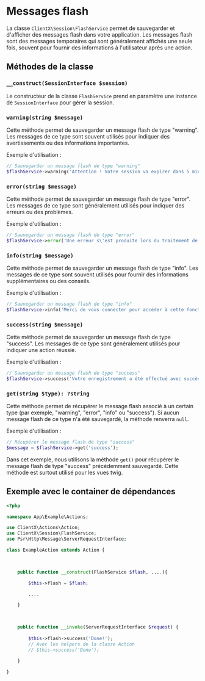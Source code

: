 # Messages flash
La classe `ClientX\Session\FlashService` permet de sauvegarder et d'afficher des messages flash dans votre application. Les messages flash sont des messages temporaires qui sont généralement affichés une seule fois, souvent pour fournir des informations à l'utilisateur après une action.

## Méthodes de la classe

### `__construct(SessionInterface $session)`

Le constructeur de la classe `FlashService` prend en paramètre une instance de `SessionInterface` pour gérer la session.

### `warning(string $message)`

Cette méthode permet de sauvegarder un message flash de type "warning". Les messages de ce type sont souvent utilisés pour indiquer des avertissements ou des informations importantes.

Exemple d'utilisation :

```php
// Sauvegarder un message flash de type "warning"
$flashService->warning('Attention ! Votre session va expirer dans 5 minutes.');
```

### `error(string $message)`

Cette méthode permet de sauvegarder un message flash de type "error". Les messages de ce type sont généralement utilisés pour indiquer des erreurs ou des problèmes.

Exemple d'utilisation :

```php
// Sauvegarder un message flash de type "error"
$flashService->error('Une erreur s\'est produite lors du traitement de votre demande.');
```

### `info(string $message)`

Cette méthode permet de sauvegarder un message flash de type "info". Les messages de ce type sont souvent utilisés pour fournir des informations supplémentaires ou des conseils.

Exemple d'utilisation :

```php
// Sauvegarder un message flash de type "info"
$flashService->info('Merci de vous connecter pour accéder à cette fonctionnalité.');
```

### `success(string $message)`

Cette méthode permet de sauvegarder un message flash de type "success". Les messages de ce type sont généralement utilisés pour indiquer une action réussie.

Exemple d'utilisation :

```php
// Sauvegarder un message flash de type "success"
$flashService->success('Votre enregistrement a été effectué avec succès !');
```

### `get(string $type): ?string`

Cette méthode permet de récupérer le message flash associé à un certain type (par exemple, "warning", "error", "info" ou "success"). Si aucun message flash de ce type n'a été sauvegardé, la méthode renverra `null`.

Exemple d'utilisation :

```php
// Récupérer le message flash de type "success"
$message = $flashService->get('success');
```

Dans cet exemple, nous utilisons la méthode `get()` pour récupérer le message flash de type "success" précédemment sauvegardé.
Cette méthode est surtout utilisé pour les vues twig.

## Exemple avec le container de dépendances

```php
<?php

namespace App\Example\Actions;

use ClientX\Actions\Action;
use ClientX\Session\FlashService;
use Psr\Http\Message\ServerRequestInterface;

class ExampleAction extends Action {

  

	public function __construct(FlashService $flash, ....){

		$this->flash = $flash;

		....

	}

  

	public function __invoke(ServerRequestInterface $request) {
	
		$this->flash->success('Done!');
		// Avec les helpers de la classe Action
		// $this->success('Done');
	
	}

}
```